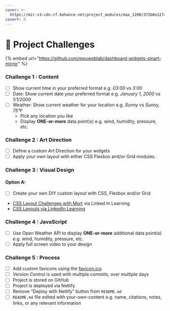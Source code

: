 ```yaml
---
cover: >-
  https://mir-s3-cdn-cf.behance.net/project_modules/max_1200/372b0e12748107.562e65ae4f019.jpg
coverY: 0
---
```


# 💯 Project Challenges

{% embed url="https://github.com/ewuweblab/dashboard-widgets-smart-mirror" %}

### Challenge 1 : Content

* [ ] Show current time in your preferred format e.g. _03:00_ vs _3:00_
* [ ] Date: Show current date your preferred format e.g. _January 1, 2000_ vs _1/1/2000_
* [ ] Weather: Show current weather for your location e.g. _Sunny_ vs _Sunny, 75°F_
  * Pick any location you like
  * Display **ONE-or-more** data point(s) e.g. wind, humidity, pressure, etc.

### Challenge 2 : Art Direction

* [ ] Define a custom Art Direction for your widgets
* [ ] Apply your own layout with either CSS Flexbox and/or Grid modules.

### Challenge 3 : Visual Design

#### Option A:

* [ ] Create your own DIY custom layout with CSS, Flexbox and/or Grid

<!---->

* [CSS Layout Challenges with Mort](https://www.linkedin.com/learning/css-layout-code-challenges/) via Linked In Learning
* [CSS Layouts via LinkedIn Learning](https://www.linkedin.com/learning/css-layouts-from-float-to-flexbox-and-grid)

### Challenge 4 : JavaScript

* [ ] Use Open Weather API to display **ONE-or-more** additional data point(s) e.g. wind, humidity, pressure, etc.
* [ ] Apply full screen video to your design

### Challenge 5 : Process

* [ ] Add custom favicons using the [favicon.ico](https://www.favicon.cc/)
* [ ] _Version Control_ is used with multiple commits, over multiple days
* [ ] Project is stored on GitHub
* [ ] Project is deployed via Netlify
* [ ] Remove “Deploy with Netlify” button from `README.md`
* [ ] `README.md` file edited with your-own-content e.g. name, citations, notes, links, or any relevant information
